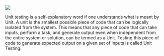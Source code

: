 <img src='https://cdn.educba.com/academy/wp-content/uploads/2019/04/unit-testing-1.png'>


   Unit testing is a self-explanatory word if one understands what is meant by Unit. A unit is the smallest possible piece of code that can be logically isolated from the system. This means that any piece of code that can take inputs, perform a task, and generate output even when independent from the entire system or solution, can be termed as a Unit. Testing this piece of code to generate expected output on a given set of inputs is called Unit Testing.
